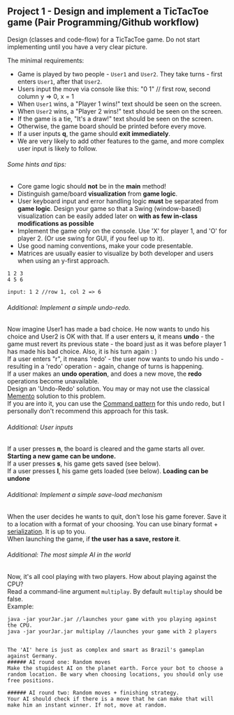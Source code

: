 ## Project 1 - Design and implement a TicTacToe game (Pair Programming/Github workflow)
Design (classes and code-flow) for a TicTacToe game. Do not start implementing until you have a very clear picture.

The minimal requirements: 

- Game is played by two people - `User1` and `User2`. They take turns - first enters `User1`, after that `User2`.
- Users input the move via console like this: "0 1" // first row, second column y => 0, x = 1
- When `User1` wins, a "Player 1 wins!" text should be seen on the screen.
- When `User2` wins, a "Player 2 wins!" text should be seen on the screen.
- If the game is a tie, "It's a draw!" text should be seen on the screen.
- Otherwise, the game board should be printed before every move.
- If a user inputs **q**, the game should **exit immediately**.
- We are very likely to add other features to the game, and more complex user input is likely to follow.  

###### Some hints and tips:  

- Core game logic should **not** be in the **main** method!
- Distinguish game/board **visualization** from **game logic**.
- User keyboard input and error handling logic **must** be separated from **game logic**. Design your game so that a Swing (window-based) visualization can be easily added later on **with as few in-class modifications as possible**
- Implement the game only on the console. Use 'X' for player 1, and 'O' for player 2. (Or use swing for GUI, if you feel up to it). 
- Use good naming conventions, make your code presentable.
- Matrices are usually easier to visualize by both developer and users when using an y-first approach.
```
1 2 3 
4 5 6

input: 1 2 //row 1, col 2 => 6
```


###### Additional: Implement a simple undo-redo.
Now imagine User1 has made a bad choice. He now wants to undo his choice and User2 is OK with that. 
If a user enters **u**, it means **undo** - the game must revert its previous state - the board just as it was before player 1 has made his bad choice. 
Also, it is his turn again : )  
If a user enters "r", it means 'redo' - the user now wants to undo his undo - resulting in a 'redo' operation - again, change of turns is happening.  
If a user makes an **undo operation**, and does a new move, the **redo** operations become unavailable.  
Design an 'Undo-Redo' solution. You may or may not use the classical [Memento](http://en.wikipedia.org/wiki/Memento_pattern) solution to this problem.	  
If you are into it, you can use the [Command pattern](http://gamedevelopment.tutsplus.com/tutorials/let-your-players-undo-their-in-game-mistakes-with-the-command-pattern--gamedev-1391) for this undo redo, but I personally don't recommend this approach for this task.
 

###### Additional: User inputs
If a user presses **n**, the board is cleared and the game starts all over. **Starting a new game can be undone.**  
If a user presses **s**, his game gets saved (see below).   
If a user presses **l**, his game gets loaded (see below). **Loading can be undone**   


###### Additional: Implement a simple save-load mechanism
When the user decides he wants to quit, don't lose his game forever. Save it to a location with a format of your choosing. You can use binary format + [serialization](http://www.tutorialspoint.com/java/java_serialization.htm). It is up to you.   
When launching the game, if **the user has a save, restore it**.  

###### Additional: The most simple AI in the world
Now, it's all cool playing with two players. How about playing against the CPU?   
Read a command-line argument `multiplay`. By default `multiplay` should be false.  
Example:  
```
java -jar yourJar.jar //launches your game with you playing against the CPU.
java -jar yourJar.jar multiplay //launches your game with 2 players


The 'AI' here is just as complex and smart as Brazil's gameplan against Germany.  
###### AI round one: Random moves
Make the stupidest AI on the planet earth. Force your bot to choose a random location. Be wary when choosing locations, you should only use free positions.   

###### AI round two: Random moves + finishing strategy.
Your AI should check if there is a move that he can make that will make him an instant winner. If not, move at random.  
